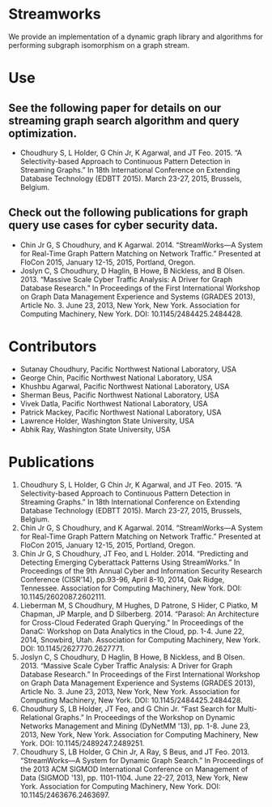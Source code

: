 # Streamworks
We provide an implementation of a dynamic graph library and algorithms for performing subgraph isomorphism on a graph stream.

# Use
## See the following paper for details on our streaming graph search algorithm and query optimization.
* Choudhury S, L Holder, G Chin Jr, K Agarwal, and JT Feo. 2015. “A Selectivity-based Approach to Continuous Pattern Detection in Streaming Graphs.” In 18th International Conference on Extending Database Technology (EDBTT 2015). March 23-27, 2015, Brussels, Belgium. 
## Check out the following publications for graph query use cases for cyber security data.
* Chin Jr G, S Choudhury, and K Agarwal. 2014. “StreamWorks—A System for Real-Time Graph Pattern Matching on Network Traffic.” Presented at FloCon 2015, January 12-15, 2015, Portland, Oregon.
* Joslyn C, S Choudhury, D Haglin, B Howe, B Nickless, and B Olsen. 2013. “Massive Scale Cyber Traffic Analysis: A Driver for Graph Database Research.” In Proceedings of the First International Workshop on Graph Data Management Experience and Systems (GRADES 2013), Article No. 3. June 23, 2013, New York, New York. Association for Computing Machinery, New York. DOI: 10.1145/2484425.2484428.

# Contributors
* Sutanay Choudhury, Pacific Northwest National Laboratory, USA
* George Chin, Pacific Northwest National Laboratory, USA
* Khushbu Agarwal, Pacific Northwest National Laboratory, USA
* Sherman Beus, Pacific Northwest National Laboratory, USA
* Vivek Datla, Pacific Northwest National Laboratory, USA
* Patrick Mackey, Pacific Northwest National Laboratory, USA
* Lawrence Holder, Washington State University, USA
* Abhik Ray, Washington State University, USA

# Publications
1. Choudhury S, L Holder, G Chin Jr, K Agarwal, and JT Feo. 2015. “A Selectivity-based Approach to Continuous Pattern Detection in Streaming Graphs.” In 18th International Conference on Extending Database Technology (EDBTT 2015). March 23-27, 2015, Brussels, Belgium. 
2. Chin Jr G, S Choudhury, and K Agarwal. 2014. “StreamWorks—A System for Real-Time Graph Pattern Matching on Network Traffic.” Presented at FloCon 2015, January 12-15, 2015, Portland, Oregon.
3. Chin Jr G, S Choudhury, JT Feo, and L Holder. 2014. “Predicting and Detecting Emerging Cyberattack Patterns Using StreamWorks.” In Proceedings of the 9th Annual Cyber and Information Security Research Conference (CISR’14), pp.93-96, April 8-10, 2014, Oak Ridge, Tennessee. Association for Computing Machinery, New York. DOI: 10.1145/2602087.2602111.
4. Lieberman M, S Choudhury, M Hughes, D Patrone, S Hider, C Piatko, M Chapman, JP Marple, and D Silberberg. 2014. “Parasol: An Architecture for Cross-Cloud Federated Graph Querying.” In Proceedings of the DanaC: Workshop on Data Analytics in the Cloud, pp. 1-4. June 22, 2014, Snowbird, Utah. Association for Computing Machinery, New York. DOI: 10.1145/2627770.2627771.
5. Joslyn C, S Choudhury, D Haglin, B Howe, B Nickless, and B Olsen. 2013. “Massive Scale Cyber Traffic Analysis: A Driver for Graph Database Research.” In Proceedings of the First International Workshop on Graph Data Management Experience and Systems (GRADES 2013), Article No. 3. June 23, 2013, New York, New York. Association for Computing Machinery, New York. DOI: 10.1145/2484425.2484428.
6. Choudhury S, LB Holder, JT Feo, and G Chin Jr. “Fast Search for Multi-Relational Graphs.” In Proceedings of the Workshop on Dynamic Networks Management and Mining (DyNetMM '13), pp. 1-8. June 23, 2013, New York, New York. Association for Computing Machinery, New York. DOI: 10.1145/2489247.2489251.
7. Choudhury S, LB Holder, G Chin Jr, A Ray, S Beus, and JT Feo. 2013. “StreamWorks—A System for Dynamic Graph Search.” In Proceedings of the 2013 ACM SIGMOD International Conference on Management of Data (SIGMOD '13), pp. 1101-1104. June 22-27, 2013, New York, New York. Association for Computing Machinery, New York. DOI: 10.1145/2463676.2463697. 
